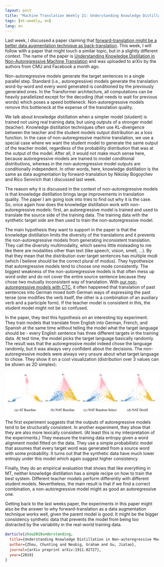 ```yaml
---
layout: post
title: "Machine Translation Weekly 21: Understanding Knowledge Distillation in Non-Autoregressive Machine Translation"
tags: [mt-weekly, en]
lang: en
---
```


Last week, I discussed a paper claiming that [forward-translation might be a
better data augmentation technique as
back-translation](/2019/11/28/MT-Weekly-Translationese-and-Backtranslation.html).
This week, I will follow with a paper that might touch a similar topic, but in
a slightly different context. The name of the paper is [Understanding Knowledge
Distillation in Non-Autoregressive Machine
Translation](https://arxiv.org/pdf/1911.02727.pdf) and was uploaded to arXiv by
the authors from CMU and Facebook a month ago.

Non-autoregressive models generate the target sentences in a single parallel
step. Standard (i.e., autoregressive) models generate the translation
word-by-word and every word generated is conditioned by the previously
generated ones. In the Transformer architecture, all computations can be
heavily parallelized except for the decoding  (that needs to wait for previous
words) which poses a speed bottleneck. Non-autoregressive models remove this
bottleneck at the expense of the translation quality.

We talk about knowledge distillation when a simpler model (student) is trained
not using real training data, but using outputs of a stronger model (teacher).
Knowledge distillation techniques often use KL-divergence between the teacher
and the student models output distribution as a loss function. In the case of
non-autoregressive machine translation, we use a special case where we want the
student model to generate the same output of the teacher model, regardless of
the probability distribution that was at the output of the model. After all, it
would not make much sense here, because autoregressive models are trained to
model conditional distributions, whereas in the non-autoregressive model
outputs are conditionally independent. In other words, here, knowledge
distillation is the same as data augmentation by forward-translation by Nikolay
Bogoychev and Rico Sennrich that I discussed last week.

The reason why it is discussed in the context of non-autoregressive models is
that knowledge distillation brings large improvements in translation quality.
The paper I am going look into tries to find out why it is the case. So, once
again how does the knowledge distillation work with non-autoregressive models:
first, an autoregressive model is trained and used to translate the source side
of the training data. The training data with the synthetic target side are
then used to train the non-autoregressive model.

The main hypothesis they want to support in the paper is that the knowledge
distillation limits the diversity of the translations and it prevents the
non-autoregressive models from generating inconsistent translation. They call
the diversity multimodality, which seems little misleading to me like there are
modalities other than text (like speech, vision, smell, ...). By that they mean
that the distribution over target sentences has multiple modi (which I believe
should be the correct plural of modus). They hypothesize that autoregressive
models tend to choose one mode consistently. The biggest weakness of the
non-autoregressive models is that often mess up word order and do not cover the
entire source sentence because they chose two mutually inconsistent way of
translation. With [our non-autoregressive models with
CTC](https://www.aclweb.org/anthology/D18-1336.pdf), it often happened that
translation of past sentences into German mixed both German ways of expressing
the past tense (one modifies the verb itself, the other is a combination of an
auxiliary verb and a participle form). If the teacher model is consistent in
this, the student model might not be so confused.

In the paper, they test this hypothesis on an interesting toy experiment. They
train models that translate from English into German, French, and Spanish at
the same time without telling the model what the target language should be -
every English sentence has three different targets in the training data. At
test time, the model picks the target language basically randomly. The result
was that the autoregressive model indeed chose the language randomly, but it
was always very confident about the decisions. The non-autoregressive models
were always very unsure about what target language to chose. They show it on a
cool visualization (distribution over 3 values can be shown as 2D simplex):

![Distributions](/assets/nat_distribution.png)

The first experiment suggests that the outputs of autoregressive models tend to
be structurally consistent. In another experiment, they show that they are also
more lexically consistent. (At least this is my interpretation of the
experiments.) They measure the training data entropy given a word alignment
model fitted on the data. They use a simple probabilistic model that assumes
that every target word was generated from a source word with some probability.
It turns out that the synthetic data have much lower entropy under this model
which again suggest higher consistency

Finally, they do an empirical evaluation that shows that like everything in MT,
neither knowledge distillation has a simple recipe on how to train the best
system. Different teacher models perform differently with different student
models. Nevertheless, the main result is that if we find a correct combination,
a non-autoregressive model might as good an autoregressive one.

Getting back to the last weeks paper, the experiments in this paper might also
be the answer to why forward-translation as a data augmentation technique works
well, given the parent model is good. It might be the bigger consistency
synthetic data that prevents the model from being too distracted by the
variability in the real-world training data.


```bibtex
@article{zhou2019understanding,
  title={Understanding Knowledge Distillation in Non-autoregressive Machine Translation},
  author={Zhou, Chunting and Neubig, Graham and Gu, Jiatao},
  journal={arXiv preprint arXiv:1911.02727},
  year={2019}
}
```
